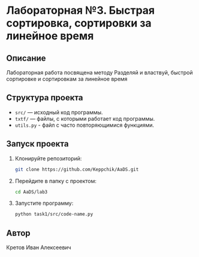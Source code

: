 # Лабораторная №3. Быстрая сортировка, сортировки за линейное время

## Описание
Лабораторная работа посвящена методу Разделяй и властвуй, быстрой сортировке и сортировкам за линейное время

## Структура проекта
- `src/` — исходный код программы.
- `txtf/` — файлы, с которыми работает код программы.
- `utils.py` - файл с часто повторяющимися функциями.

## Запуск проекта
1. Клонируйте репозиторий:
   ```bash
   git clone https://github.com/Keppchik/AaDS.git
   ```
2. Перейдите в папку с проектом:
   ```bash
   cd AaDS/lab3
   ```
3. Запустите программу:
   ```bash
   python task1/src/code-name.py
   ```
   
## Автор
Кретов Иван Алексеевич

